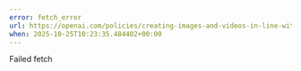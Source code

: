 ```yaml
---
error: fetch_error
url: https://openai.com/policies/creating-images-and-videos-in-line-with-our-policies/
when: 2025-10-25T10:23:35.484402+00:00
---
```


Failed fetch
